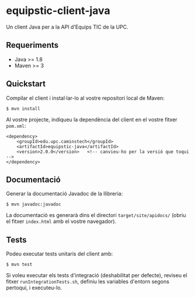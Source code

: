 # equipstic-client-java

Un client Java per a la API d'Equips TIC de la UPC.

## Requeriments

- Java >= 1.8
- Maven >= 3

## Quickstart

Compilar el client i instal·lar-lo al vostre repositori local de Maven:

    $ mvn install

Al vostre projecte, indiqueu la dependència del client en el vostre fitxer `pom.xml`:

    <dependency>
        <groupId>edu.upc.caminstech</groupId>
        <artifactId>equipstic-java</artifactId>
        <version>2.0.0</version>   <!-- canvieu-ho per la versió que toqui -->
    </dependency>

## Documentació

Generar la documentació Javadoc de la llibreria:

    $ mvn javadoc:javadoc

La documentació es generarà dins el directori ``target/site/apidocs/``
(obriu el fitxer ``index.html`` amb el vostre navegador).

## Tests

Podeu executar tests unitaris del client amb:

    $ mvn test

Si voleu executar els tests d'integració (deshabilitat per defecte),
reviseu el fitxer `runIntegrationTests.sh`, definiu les variables d'entorn segons pertoqui, i executeu-lo.
